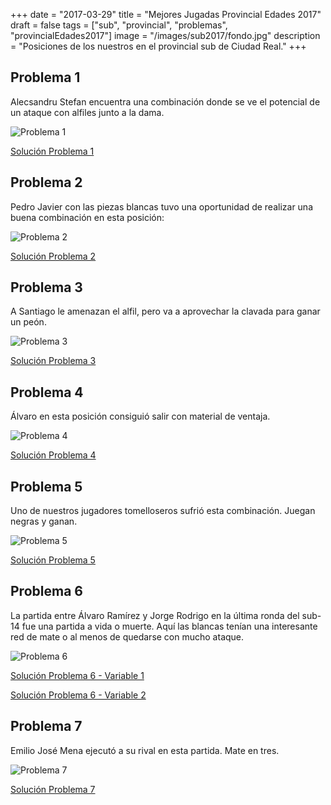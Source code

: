 +++
date = "2017-03-29"
title = "Mejores Jugadas Provincial Edades 2017"
draft = false
tags = ["sub", "provincial", "problemas", "provincialEdades2017"]
image = "/images/sub2017/fondo.jpg"
description = "Posiciones de los nuestros en el provincial sub de Ciudad Real."
+++

## Problema 1

Alecsandru Stefan encuentra una combinación donde se ve el potencial de un ataque con alfiles junto a la dama.

![Problema 1](/images/MejoresJugadasProvincialSub2017/Problema1.png)

<a href="/images/MejoresJugadasProvincialSub2017/Problema1.gif" target="_blank">Solución Problema 1</a>

## Problema 2

Pedro Javier con las piezas blancas tuvo una oportunidad de realizar una buena combinación en esta posición:

![Problema 2](/images/MejoresJugadasProvincialSub2017/Problema2.png)

<a href="/images/MejoresJugadasProvincialSub2017/Problema2.gif" target="_blank">Solución Problema 2</a>

## Problema 3

A Santiago le amenazan el alfil, pero va a aprovechar la clavada para ganar un peón.

![Problema 3](/images/MejoresJugadasProvincialSub2017/Problema3.png)

<a href="/images/MejoresJugadasProvincialSub2017/Problema3.gif" target="_blank">Solución Problema 3</a>

## Problema 4

Álvaro en esta posición consiguió salir con material de ventaja.

![Problema 4](/images/MejoresJugadasProvincialSub2017/Problema4.png)

<a href="/images/MejoresJugadasProvincialSub2017/Problema4.gif" target="_blank">Solución Problema 4</a>

## Problema 5

Uno de nuestros jugadores tomelloseros sufrió esta combinación. Juegan negras y ganan.

![Problema 5](/images/MejoresJugadasProvincialSub2017/Problema5.png)

<a href="/images/MejoresJugadasProvincialSub2017/Problema5.gif" target="_blank">Solución Problema 5</a>

## Problema 6

La partida entre Álvaro Ramírez y Jorge Rodrigo en la última ronda del sub-14 fue una partida a vida o muerte. Aquí las blancas tenían una interesante red de mate o al menos de quedarse con mucho ataque.

![Problema 6](/images/MejoresJugadasProvincialSub2017/Problema6.png)

<a href="/images/MejoresJugadasProvincialSub2017/Problema6_Variable1.gif" target="_blank">Solución Problema 6 - Variable 1</a>

<a href="/images/MejoresJugadasProvincialSub2017/Problema6_Variable2.gif" target="_blank">Solución Problema 6 - Variable 2</a>

## Problema 7

Emilio José Mena ejecutó a su rival en esta partida. Mate en tres.

![Problema 7](/images/MejoresJugadasProvincialSub2017/Problema7.png)

<a href="/images/MejoresJugadasProvincialSub2017/Problema7.gif" target="_blank">Solución Problema 7</a>
